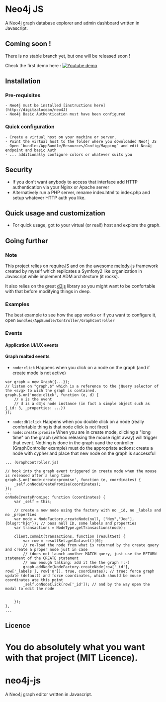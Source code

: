 # Neo4j JS

A Neo4j graph database explorer and admin dashboard written in Javascript.

## Coming soon !
There is no stable branch yet, but one will be released soon !

Check the first demo here : 
[![Youtube demo](https://i.ytimg.com/vi/kKJzLi-7p_U/1.jpg?time=1451155728744)](https://youtu.be/kKJzLi-7p_U)

## Installation
### Pre-requisites
    - Neo4j must be installed [instructions here](http://digitzalocean/neo4J)
    - Neo4j Basic Authentication must have been configured

### Quick configuration
    - Create a virtual host on your machine or server.
    - Point the virtual host to the folder where you downloaded Neo4j JS
    - Open `bundles/AppBundle/Resources/Config/Mapping` and edit Neo4j endpoint and basic Auth
    - ... additionally configure colors or whatever suits you

## Security
- If you don't want anybody to access that interface add HTTP authentication via your Nginx or Apache server
- Alternatively run a PHP server, rename index.html to index.php and setup whatever HTTP auth you like.

## Quick usage and customization
- For quick usage, got to your virtual (or real!) host and explore the graph.


## Going further

### Note
This project relies on requireJS and on the awesome [melody-js](https://github.com/adadgio/melody-js) framework created by myself which
replicates a Symfony2 like organization in Javascript while implement ADM architecture (it rocks).

It also relies on the great [d3js](http://d3js.org) library so you might want to be confortable with that before modifying things in deep.

### Examples
The best example to see how the app works or if you want to configure it, open `bundles/AppBundle/Controller/GraphController`

### Events

#### Application UI/UX events

#### Graph realted events
- `node:click` Happens when you click on a node on the graph (and if create mode is not active)
```
var graph = new Graph({...});
// listen on "graph.$" which is a reference to the jQuery selector of the <svg> to wich the graph is contained.
graph.$.on('node:click', function (e, d) {
    // e is the event
    // d is a d3js node instance (in fact a simple object such as {_id: 3, _properties: ...})
});
```
- `node:dblclick` Happens when you double click on a node (really confortable thing is that node click is not fired)
- `node:create:promise` When you are in create mode, clicking a "long time" on the graph (withou releasing the mouse right away) will trigger that event. Nothing is done in the graph uand the controller (GraphController example) must do the appropriate actions: create a node with cypher and place that new node on the graph is successful
```
... (GraphController.js)

// hook into the graph event triggered in create mode when the mouse is released after a long time
graph.$.on('node:create:promise', function (e, coordinates) {
    _self.onNodeCreatePromise(coordinates);
});
...
onNodeCreatePromise: function (coordinates) {
    var _self = this;

    // create a new node using the factory with no _id, no _labels and no _properties
    var node = NodeFactory.createNode(null, ["Hey","Joe"], {blugr:"kjq"}); // pass null ID, some labels and properties
    var transactions = NodeType.getTransactions(node);

    client.commit(transactions, function (resultSet) {
        var row = resultSet.getDataset()[0];
        // re-load the node from what is returned by the create query and create a proper node just in case
        // (does not launch another MATCH query, just use the RETURN statement of the CREATE statement
        // now enough talking: add it the the graph !:-)
        graph.addNode(NodeFactory.createNode(row['_id'], row['_labels'], row['n']), true, coordinates); // true: force graph update (default) and force coordinates, which should be mouse coordinates ate this point
        _self.onNodeClick(row['_id']); // and by the way open the modal to edit the node


    });
},
...
```

## Licence
You do absolutely what you want with that project (MIT Licence).
=======
# neo4j-js

A Neo4j graph editor written in Javascript.
